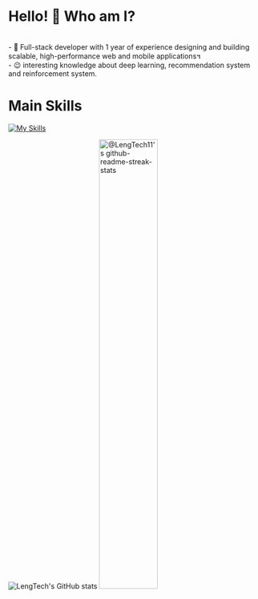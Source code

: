 <!--suppress HtmlDeprecatedAttribute -->
# Hello! 👋 Who am I? #
<div>
<br/>
- 🔭 Full-stack developer with 1 year of experience designing and building scalable, high-performance web and mobile applications។<br/>
<!-- - 🌱 Proficient in front-end technologies like React, Angular, and Vue.js, as well as back-end technologies like Node.js, Python, and PHP<br/> -->
<!-- - 👍 Experienced in DevOps, CI/CD, and Cloud infrastructure, especially with AWS and Azure also GCP<br/> -->
<!-- - 😍 Developed some AI Apps and integrated with web and ChatGPT. -->
- 😉 interesting knowledge about deep learning, recommendation system and reinforcement system.</br>

</div>

# Main Skills #
[![My Skills](https://skillicons.dev/icons?i=dart,python,php,js,ruby,rails,vue,flutter,laravel,django,postgres,aws&perline=3)](https://skillicons.dev)

<p align="center">

<!--
<a href="https://github.com/PrinceGoblinTech?tab=repositories"><img src="https://github-readme-stats.vercel.app/api?LengTech11=Aleksey-Voko&theme=gotham&show_icons=true&count_private=true&hide_border=true"  width="48%" alt="@Goblin's github-readme-stats"/></a>
-->

![LengTech's GitHub stats](https://github-readme-stats.vercel.app/api?username=LengTech11&show_icons=true)
<a href="https://github.com/LengTech11?tab=stars"><img src="https://github-readme-streak-stats.herokuapp.com?user=LengTech11&theme=gotham&hide_border=true&date_format=M%20j%5B%2C%20Y%5D"  width="48%" alt="@LengTech11's github-readme-streak-stats"/></a>

</p>



